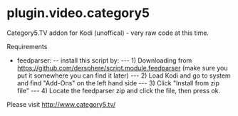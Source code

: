 # plugin.video.category5
Category5.TV addon for Kodi (unoffical) - very raw code at this time.

Requirements
- feedparser:
-- install this script by:
--- 1) Downloading from https://github.com/dersphere/script.module.feedparser (make sure you put it somewhere you can find it later)
--- 2) Load Kodi and go to system and find "Add-Ons" on the left hand side
--- 3) Click "Install from zip file"
--- 4) Locate the feedparser zip and click the file, then press ok.  

Please visit http://www.category5.tv/
